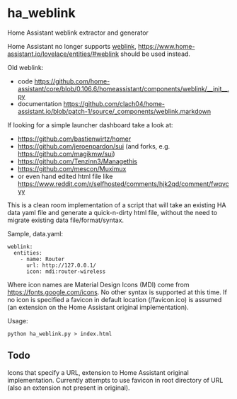 # ha_weblink

Home Assistant weblink extractor and generator

Home Assistant no longer supports [weblink](https://github.com/home-assistant/core/pull/30834), https://www.home-assistant.io/lovelace/entities/#weblink should be used instead.

Old weblink:

  * code https://github.com/home-assistant/core/blob/0.106.6/homeassistant/components/weblink/__init__.py
  * documentation https://github.com/clach04/home-assistant.io/blob/patch-1/source/_components/weblink.markdown

If looking for a simple launcher dashboard take a look at:

  * https://github.com/bastienwirtz/homer
  * https://github.com/jeroenpardon/sui (and forks, e.g. https://github.com/magikmw/sui)
  * https://github.com/Tenzinn3/Managethis
  * https://github.com/mescon/Muximux
  * or even hand edited html file like https://www.reddit.com/r/selfhosted/comments/hjk2qd/comment/fwqvcyy

This is a clean room implementation of a script that will take an existing HA data yaml file and generate a quick-n-dirty html file, without the need to migrate existing data file/format/syntax.

Sample, data.yaml:

	weblink:
	  entities:
		- name: Router
		  url: http://127.0.0.1/
		  icon: mdi:router-wireless

Where icon names are Material Design Icons (MDI) come from https://fonts.google.com/icons. No other syntax is supported at this time.
If no icon is specified a favicon in default location (/favicon.ico) is assumed (an extension on the Home Assistant original implementation).

Usage:

    python ha_weblink.py > index.html

## Todo

Icons that specify a URL, extension to Home Assistant original implementation.
Currently attempts to use favicon in root directory of URL (also an extension not present in original).
